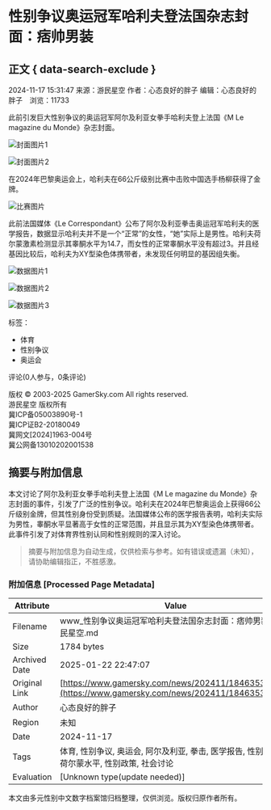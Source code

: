# 性别争议奥运冠军哈利夫登法国杂志封面：痞帅男装

## 正文 { data-search-exclude }


2024-11-17 15:31:47 来源：游民星空 作者：心态良好的胖子 编辑：心态良好的胖子　浏览：11733

此前引发巨大性别争议的奥运冠军阿尔及利亚女拳手哈利夫登上法国《M Le magazine du Monde》杂志封面。

![封面图片1](https://img1.gamersky.com/upimg/pic/2024/11/17/origin_202411171524215673.jpg)

![封面图片2](https://img1.gamersky.com/upimg/pic/2024/11/17/origin_202411171524223801.jpg)

在2024年巴黎奥运会上，哈利夫在66公斤级别比赛中击败中国选手杨柳获得了金牌。

![比赛图片](https://img1.gamersky.com/upimg/pic/2024/11/17/origin_202411171524304056.jpg)

此前法国媒体《Le Correspondant》公布了阿尔及利亚拳击奥运冠军哈利夫的医学报告，数据显示哈利夫并不是一个“正常”的女性，“她”实际上是男性。哈利夫荷尔蒙激素检测显示其睾酮水平为14.7，而女性的正常睾酮水平没有超过3。并且经基因比较后，哈利夫为XY型染色体携带者，未发现任何明显的基因组失衡。

![数据图片1](https://img1.gamersky.com/upimg/pic/2024/11/17/origin_202411171524416583.jpg)

![数据图片2](https://img1.gamersky.com/upimg/pic/2024/11/17/origin_202411171524422448.jpg)

![数据图片3](https://img1.gamersky.com/upimg/pic/2024/11/17/origin_202411171524433807.jpg)

标签：  
- 体育  
- 性别争议  
- 奥运会  

评论(0人参与，0条评论)

版权 © 2003-2025 GamerSky.com All rights reserved.  
游民星空 版权所有  
冀ICP备05003890号-1  
冀ICP证B2-20180049  
冀网文[2024]1963-004号  
冀公网备13010202001538
<!-- tcd_original_link https://www.gamersky.com/news/202411/1846353.shtml -->


## 摘要与附加信息

<!-- tcd_abstract -->
本文讨论了阿尔及利亚女拳手哈利夫登上法国《M Le magazine du Monde》杂志封面的事件，引发了广泛的性别争议。哈利夫在2024年巴黎奥运会上获得66公斤级别金牌，但其性别身份受到质疑。法国媒体公布的医学报告表明，哈利夫实际为男性，睾酮水平显著高于女性的正常范围，并且显示其为XY型染色体携带者。此事件引发了对体育界性别认同和性别规则的深入讨论。
<!-- tcd_abstract_end -->

> 摘要与附加信息为自动生成，仅供检索与参考。如有错误或遗漏（未知），请协助编辑指正，不胜感激。

### 附加信息 [Processed Page Metadata]

| Attribute       | Value                                  |
|-----------------|----------------------------------------|
| Filename        | www_性别争议奥运冠军哈利夫登法国杂志封面：痞帅男装_-_游民星空.md                             |
| Size            | 1784 bytes                           |
| Archived Date   | 2025-01-22 22:47:07                             |
| Original Link   | [https://www.gamersky.com/news/202411/1846353.shtml](https://www.gamersky.com/news/202411/1846353.shtml)                       |
| Author          | 心态良好的胖子                               |
| Region          | 未知                               |
| Date            | 2024-11-17                                 |
| Tags            | 体育, 性别争议, 奥运会, 阿尔及利亚, 拳击, 医学报告, 性别认同, 荷尔蒙水平, 性别政策, 社会讨论                                 |
| Evaluation            | [Unknown type(update needed)]                                 |
<!-- tcd_table_end -->

本文由多元性别中文数字档案馆归档整理，仅供浏览。版权归原作者所有。
